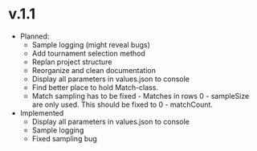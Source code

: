 # v.1.1
- Planned:
	- Sample logging (might reveal bugs)
	- Add tournament selection method
	- Replan project structure
	- Reorganize and clean documentation
	- Display all parameters in values.json to console
	- Find better place to hold Match-class. 
	- Match sampling has to be fixed - Matches in rows 0 - sampleSize are only used. This should be fixed to 0 - matchCount.
- Implemented
	- Display all parameters in values.json to console
	- Sample logging
	- Fixed sampling bug